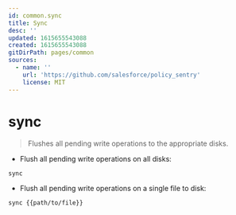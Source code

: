 ```yaml
---
id: common.sync
title: Sync
desc: ''
updated: 1615655543088
created: 1615655543088
gitDirPath: pages/common
sources:
  - name: ''
    url: 'https://github.com/salesforce/policy_sentry'
    license: MIT
---
```

# sync

> Flushes all pending write operations to the appropriate disks.

- Flush all pending write operations on all disks:

`sync`

- Flush all pending write operations on a single file to disk:

`sync {{path/to/file}}`

